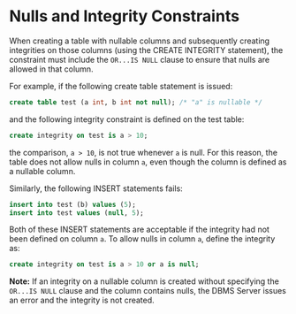 
# Nulls and Integrity Constraints

When creating a table with nullable columns and subsequently creating integrities on those columns (using the CREATE INTEGRITY statement), the constraint must include the `OR...IS NULL` clause to ensure that nulls are allowed in that column.

For example, if the following create table statement is issued:

```sql
create table test (a int, b int not null); /* "a" is nullable */
```

and the following integrity constraint is defined on the test table:

```sql
create integrity on test is a > 10;
```

the comparison, `a > 10`, is not true whenever `a` is null. For this reason, the table does not allow nulls in column `a`, even though the column is defined as a nullable column.

Similarly, the following INSERT statements fails:

```sql
insert into test (b) values (5);
insert into test values (null, 5);
```

Both of these INSERT statements are acceptable if the integrity had not been defined on column `a`. To allow nulls in column `a`, define the integrity as:

```sql
create integrity on test is a > 10 or a is null;
```

**Note:** If an integrity on a nullable column is created without specifying the `OR...IS NULL` clause and the column contains nulls, the DBMS Server issues an error and the integrity is not created.
